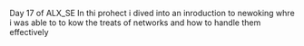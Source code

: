 Day 17 of ALX_SE
In thi prohect i dived into an inroduction to newoking whre i was able to to kow the treats of networks and how to handle them effectively
